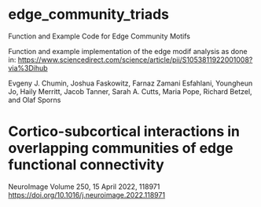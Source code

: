 # edge_community_triads
Function and Example Code for Edge Community Motifs

Function and example implementation of the edge modif analysis as done in:
https://www.sciencedirect.com/science/article/pii/S1053811922001008?via%3Dihub

Evgeny J. Chumin, Joshua Faskowitz, Farnaz Zamani Esfahlani, Youngheun Jo,
Haily Merritt, Jacob Tanner, Sarah A. Cutts, Maria Pope, Richard Betzel, and Olaf Sporns
# Cortico-subcortical interactions in overlapping communities of edge functional connectivity
NeuroImage Volume 250, 15 April 2022, 118971
https://doi.org/10.1016/j.neuroimage.2022.118971
